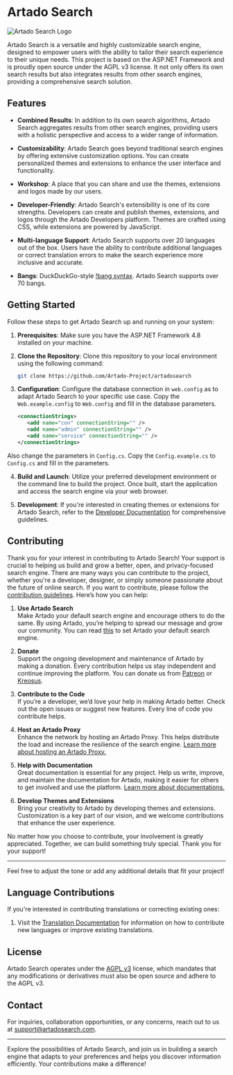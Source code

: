 # Artado Search

![Artado Search Logo](https://www.artadosearch.com/images/android-chrome-192x192.png)

Artado Search is a versatile and highly customizable search engine, designed to empower users with the ability to tailor their search experience to their unique needs. This project is based on the ASP.NET Framework and is proudly open source under the AGPL v3 license. It not only offers its own search results but also integrates results from other search engines, providing a comprehensive search solution.

## Features

- **Combined Results**: In addition to its own search algorithms, Artado Search aggregates results from other search engines, providing users with a holistic perspective and access to a wider range of information.

- **Customizability**: Artado Search goes beyond traditional search engines by offering extensive customization options. You can create personalized themes and extensions to enhance the user interface and functionality.

- **Workshop**: A place that you can share and use the themes, extensions and logos made by our users.

- **Developer-Friendly**: Artado Search's extensibility is one of its core strengths. Developers can create and publish themes, extensions, and logos through the Artado Developers platform. Themes are crafted using CSS, while extensions are powered by JavaScript.

- **Multi-language Support**: Artado Search supports over 20 languages out of the box. Users have the ability to contribute additional languages or correct translation errors to make the search experience more inclusive and accurate.
  
- **Bangs**: DuckDuckGo-style [!bang syntax](https://duckduckgo.com/bangs). Artado Search supports over 70 bangs.


## Getting Started

Follow these steps to get Artado Search up and running on your system:

1. **Prerequisites**: Make sure you have the ASP.NET Framework 4.8 installed on your machine.

2. **Clone the Repository**: Clone this repository to your local environment using the following command:
   ```bash
   git clone https://github.com/Artado-Project/artadosearch
   ```

3. **Configuration**: Configure the database connection in `web.config` as to adapt Artado Search to your specific use case.
Copy the `Web.example.config` to `Web.config` and fill in the database parameters.
   ```xml
   <connectionStrings>
	  <add name="con" connectionString="" />
	  <add name="admin" connectionString="" />
	  <add name="service" connectionString="" />
   </connectionStrings>
   ```
Also change the parameters in `Config.cs`. Copy the `Config.example.cs` to `Config.cs` and fill in the parameters.

4. **Build and Launch**: Utilize your preferred development environment or the command line to build the project. Once built, start the application and access the search engine via your web browser.

5. **Development**: If you're interested in creating themes or extensions for Artado Search, refer to the [Developer Documentation](Themes_and_Extensions.md) for comprehensive guidelines.

## Contributing

Thank you for your interest in contributing to Artado Search! Your support is crucial to helping us build and grow a better, open, and privacy-focused search engine. There are many ways you can contribute to the project, whether you're a developer, designer, or simply someone passionate about the future of online search. If you want to contribute, please follow the [contribution guidelines](CONTRIBUTING.md). Here’s how you can help:

1. **Use Artado Search**  
   Make Artado your default search engine and encourage others to do the same. By using Artado, you’re helping to spread our message and grow our community. You can read [this](https://github.com/Artado-Project/artadosearch-docs/blob/main/User%20Guide/User%20Guide.md#how-to-set-artado-as-your-default-search-engine) to set Artado your default search engine.

2. **Donate**  
   Support the ongoing development and maintenance of Artado by making a donation. Every contribution helps us stay independent and continue improving the platform.
   You can donate us from [Patreon](https://www.patreon.com/artadosoft) or [Kreosus](https://kreosus.com/artadosoft).

4. **Contribute to the Code**  
   If you’re a developer, we’d love your help in making Artado better. Check out the open issues or suggest new features. Every line of code you contribute helps.

5. **Host an Artado Proxy**  
   Enhance the network by hosting an Artado Proxy. This helps distribute the load and increase the resilience of the search engine. [Learn more about hosting an Artado Proxy.](https://github.com/Artado-Project/ArtadoProxy)

6. **Help with Documentation**  
   Great documentation is essential for any project. Help us write, improve, and maintain the documentation for Artado, making it easier for others to get involved and use the platform. [Learn more about documentations.](https://github.com/Artado-Project/artadosearch-docs)

7. **Develop Themes and Extensions**  
   Bring your creativity to Artado by developing themes and extensions. Customization is a key part of our vision, and we welcome contributions that enhance the user experience.

No matter how you choose to contribute, your involvement is greatly appreciated. Together, we can build something truly special. Thank you for your support!

---

Feel free to adjust the tone or add any additional details that fit your project!

## Language Contributions

If you're interested in contributing translations or correcting existing ones:

1. Visit the [Translation Documentation](Translation.md) for information on how to contribute new languages or improve existing translations.

## License

Artado Search operates under the [AGPL v3](LICENSE) license, which mandates that any modifications or derivatives must also be open source and adhere to the AGPL v3.

## Contact

For inquiries, collaboration opportunities, or any concerns, reach out to us at [support@artadosearch.com](mailto:support@artadosearch.com).

---

Explore the possibilities of Artado Search, and join us in building a search engine that adapts to your preferences and helps you discover information efficiently. Your contributions make a difference!
